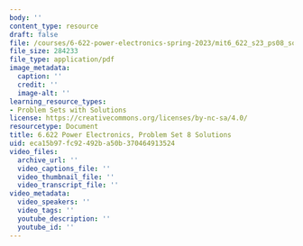```yaml
---
body: ''
content_type: resource
draft: false
file: /courses/6-622-power-electronics-spring-2023/mit6_622_s23_ps08_sol.pdf
file_size: 284233
file_type: application/pdf
image_metadata:
  caption: ''
  credit: ''
  image-alt: ''
learning_resource_types:
- Problem Sets with Solutions
license: https://creativecommons.org/licenses/by-nc-sa/4.0/
resourcetype: Document
title: 6.622 Power Electronics, Problem Set 8 Solutions
uid: eca15b97-fc92-492b-a50b-370464913524
video_files:
  archive_url: ''
  video_captions_file: ''
  video_thumbnail_file: ''
  video_transcript_file: ''
video_metadata:
  video_speakers: ''
  video_tags: ''
  youtube_description: ''
  youtube_id: ''
---
```

